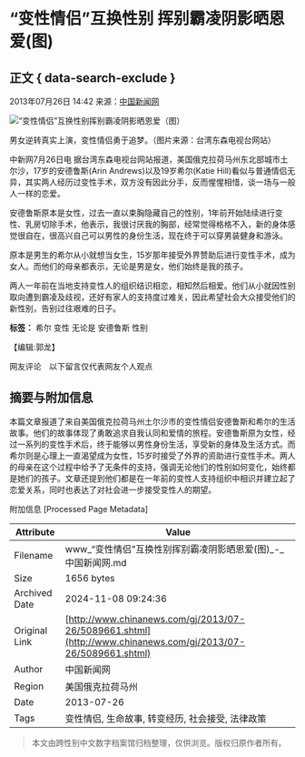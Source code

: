 # “变性情侣”互换性别 挥别霸凌阴影晒恩爱(图)

## 正文 { data-search-exclude }


2013年07月26日 14:42 来源：[中国新闻网](http://www.chinanews.com/) 

![“变性情侣”互换性别挥别霸凌阴影晒恩爱（图）](http://www.chinanews.com/fileftp/2020/03/2020-03-11/U194P4T47D46410F977DT20200311083723.jpg)

男女逆转真实上演，变性情侣勇于追梦。（图片来源：台湾东森电视台网站）

中新网7月26日电 据台湾东森电视台网站报道，美国俄克拉荷马州东北部城市土尔沙，17岁的安德鲁斯(Arin Andrews)以及19岁希尔(Katie Hill)看似与普通情侣无异，其实两人经历过变性手术，双方没有因此分手，反而惺惺相惜，谈一场与一般人一样的恋爱。

安德鲁斯原本是女性，过去一直以束胸隐藏自己的性别，1年前开始陆续进行变性、乳房切除手术，他表示，我很讨厌我的胸部，经常觉得格格不入，新的身体感觉很自在，很高兴自己可以男性的身份生活，现在终于可以穿男装健身和游泳。

原本是男生的希尔从小就想当女生，15岁那年接受外界赞助后进行变性手术，成为女人。而他们的母亲都表示，无论是男是女，他们始终是我的孩子。

两人一年前在当地支持变性人的组织结识相恋，相知然后相爱。他们从小就因性别取向遭到霸凌及歧视，还好有家人的支持度过难关，因此希望社会大众接受他们的新性别，告别过往艰难的日子。

**标签：** 希尔 变性 无论是 安德鲁斯 性别

【编辑:郭龙】

网友评论　以下留言仅代表网友个人观点

## 摘要与附加信息

<!-- tcd_abstract -->
本篇文章报道了来自美国俄克拉荷马州土尔沙市的变性情侣安德鲁斯和希尔的生活故事。他们的故事体现了勇敢追求自我认同和爱情的旅程。安德鲁斯原为女性，经过一系列的变性手术后，终于能够以男性身份生活，享受新的身体及生活方式。而希尔则是心理上一直渴望成为女性，15岁时接受了外界的资助进行变性手术。两人的母亲在这个过程中给予了无条件的支持，强调无论他们的性别如何变化，始终都是她们的孩子。文章还提到他们都是在一年前的变性人支持组织中相识并建立起了恋爱关系，同时也表达了对社会进一步接受变性人的期望。
<!-- tcd_abstract_end -->

附加信息 [Processed Page Metadata]

| Attribute       | Value                                  |
|-----------------|----------------------------------------|
| Filename        | www_“变性情侣”互换性别挥别霸凌阴影晒恩爱(图)_-_中国新闻网.md                             |
| Size            | 1656 bytes                           |
| Archived Date   | 2024-11-08 09:24:36                             |
| Original Link   | [http://www.chinanews.com/gj/2013/07-26/5089661.shtml](http://www.chinanews.com/gj/2013/07-26/5089661.shtml)                       |
| Author          | 中国新闻网                               |
| Region          | 美国俄克拉荷马州                               |
| Date            | 2013-07-26                                 |
| Tags            | 变性情侣, 生命故事, 转变经历, 社会接受, 法律政策                                 |
>
> 本文由跨性别中文数字档案馆归档整理，仅供浏览。版权归原作者所有。
>